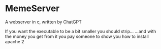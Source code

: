 # MemeServer

A webserver in c, written by ChatGPT

If you want the executable to be a bit smaller you should strip... ...and with the money you get from it you pay someone to show you how to install apache 2
